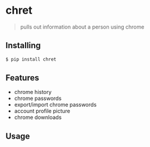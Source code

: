 # chret
> pulls out information about a person using chrome

## Installing
```bash
$ pip install chret
```

## Features
- chrome history
- chrome passwords
- export/import chrome passwords
- account profile picture
- chrome downloads

## Usage
